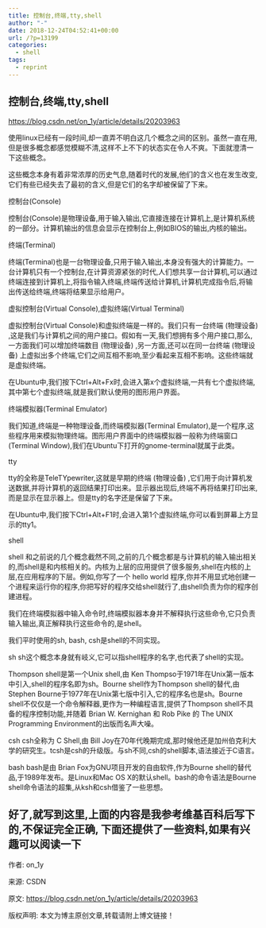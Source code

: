 ```yaml
---
title: 控制台,终端,tty,shell
author: "-"
date: 2018-12-24T04:52:41+00:00
url: /?p=13199
categories:
  - shell
tags:
  - reprint
---
```

## 控制台,终端,tty,shell

<https://blog.csdn.net/on_1y/article/details/20203963>

使用linux已经有一段时间,却一直弄不明白这几个概念之间的区别。虽然一直在用,但是很多概念都感觉模糊不清,这样不上不下的状态实在令人不爽。下面就澄清一下这些概念。

这些概念本身有着非常浓厚的历史气息,随着时代的发展,他们的含义也在发生改变,它们有些已经失去了最初的含义,但是它们的名字却被保留了下来。

控制台(Console)
  
控制台(Console)是物理设备,用于输入输出,它直接连接在计算机上,是计算机系统的一部分。计算机输出的信息会显示在控制台上,例如BIOS的输出,内核的输出。

终端(Terminal)
  
终端(Terminal)也是一台物理设备,只用于输入输出,本身没有强大的计算能力。一台计算机只有一个控制台,在计算资源紧张的时代,人们想共享一台计算机,可以通过终端连接到计算机上,将指令输入终端,终端传送给计算机,计算机完成指令后,将输出传送给终端,终端将结果显示给用户。

虚拟控制台(Virtual Console),虚拟终端(Virtual Terminal)
  
虚拟控制台(Virtual Console)和虚拟终端是一样的。我们只有一台终端 (物理设备) ,这是我们与计算机之间的用户接口。假如有一天,我们想拥有多个用户接口,那么,一方面我们可以增加终端数目 (物理设备) ,另一方面,还可以在同一台终端 (物理设备) 上虚拟出多个终端,它们之间互相不影响,至少看起来互相不影响。这些终端就是虚拟终端。

在Ubuntu中,我们按下Ctrl+Alt+Fx时,会进入第x个虚拟终端,一共有七个虚拟终端,其中第七个虚拟终端,就是我们默认使用的图形用户界面。

终端模拟器(Terminal Emulator)
  
我们知道,终端是一种物理设备,而终端模拟器(Terminal Emulator),是一个程序,这些程序用来模拟物理终端。图形用户界面中的终端模拟器一般称为终端窗口(Terminal Window),我们在Ubuntu下打开的gnome-terminal就属于此类。

tty
  
tty的全称是TeleTYpewriter,这就是早期的终端 (物理设备) ,它们用于向计算机发送数据,并将计算机的返回结果打印出来。显示器出现后,终端不再将结果打印出来,而是显示在显示器上。但是tty的名字还是保留了下来。

在Ubuntu中,我们按下Ctrl+Alt+F1时,会进入第1个虚拟终端,你可以看到屏幕上方显示的tty1。

shell
  
shell 和之前说的几个概念截然不同,之前的几个概念都是与计算机的输入输出相关的,而shell是和内核相关的。内核为上层的应用提供了很多服务,shell在内核的上层,在应用程序的下层。例如,你写了一个 hello world 程序,你并不用显式地创建一个进程来运行你的程序,你把写好的程序交给shell就行了,由shell负责为你的程序创建进程。

我们在终端模拟器中输入命令时,终端模拟器本身并不解释执行这些命令,它只负责输入输出,真正解释执行这些命令的,是shell。

我们平时使用的sh, bash, csh是shell的不同实现。

sh sh这个概念本身就有岐义,它可以指shell程序的名字,也代表了shell的实现。

Thompson shell是第一个Unix shell,由 Ken Thompso于1971年在Unix第一版本中引入,shell的程序名即为sh。Bourne shell作为Thompson shell的替代,由 Stephen Bourne于1977年在Unix第七版中引入,它的程序名也是sh。Bourne shell不仅仅是一个命令解释器,更作为一种编程语言,提供了Thompson shell不具备的程序控制功能,并随着 Brian W. Kernighan 和 Rob Pike 的 The UNIX Programming Environment的出版而名声大噪。

csh csh全称为 C Shell,由 Bill Joy在70年代晚期完成,那时候他还是加州伯克利大学的研究生。tcsh是csh的升级版。与sh不同,csh的shell脚本,语法接近于C语言。

bash bash是由 Brian Fox为GNU项目开发的自由软件,作为Bourne shell的替代品,于1989年发布。是Linux和Mac OS X的默认shell。bash的命令语法是Bourne shell命令语法的超集,从ksh和csh借鉴了一些思想。

## 好了,就写到这里,上面的内容是我参考维基百科后写下的,不保证完全正确, 下面还提供了一些资料,如果有兴趣可以阅读一下

作者: on_1y
  
来源: CSDN
  
原文: <https://blog.csdn.net/on_1y/article/details/20203963>
  
版权声明: 本文为博主原创文章,转载请附上博文链接！
